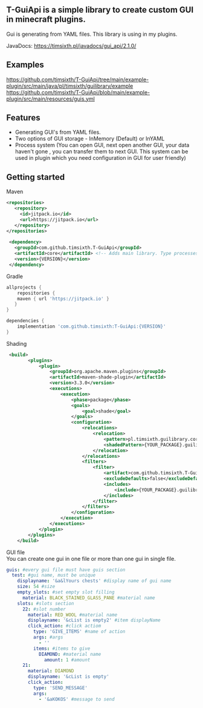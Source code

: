 ## T-GuiApi is a simple library to create custom GUI in minecraft plugins.

Gui is generating from YAML files.
This library is using in my plugins.

JavaDocs: https://timsixth.pl/javadocs/gui_api/2.1.0/

## Examples
https://github.com/timsixth/T-GuiApi/tree/main/example-plugin/src/main/java/pl/timsixth/guilibrary/example<br>
https://github.com/timsixth/T-GuiApi/blob/main/example-plugin/src/main/resources/guis.yml
## Features
* Generating GUI's from YAML files.
* Two options of GUI storage - InMemory (Default) or InYAML
* Process system (You can open GUI, next open another GUI, your data haven't gone , you can transfer them to next GUI. This system can be used in plugin which you need configuration in GUI for user friendly)

## Getting started

Maven
```xml
<repositories>
   <repository>
     <id>jitpack.io</id>
     <url>https://jitpack.io</url>
   </repository>
</repositories>
  
 <dependency>
   <groupId>com.github.timsixth.T-GuiApi</groupId>
   <artifactId>core</artifactId> <!-- Adds main library. Type processes to add processes to your plugin -->
   <version>{VERSION}</version>
 </dependency>
```

Gradle
```gradle
allprojects {
    repositories {
	maven { url 'https://jitpack.io' }
   }
}

dependencies {
    implementation 'com.github.timsixth:T-GuiApi:{VERSION}'
}
```

Shading
```xml
 <build>
        <plugins>
            <plugin>
                <groupId>org.apache.maven.plugins</groupId>
                <artifactId>maven-shade-plugin</artifactId>
                <version>3.3.0</version>
                <executions>
                    <execution>
                        <phase>package</phase>
                        <goals>
                            <goal>shade</goal>
                        </goals>
                        <configuration>
                            <relocations>
                                <relocation>
                                    <pattern>pl.timsixth.guilibrary.core</pattern>
                                    <shadedPattern>{YOUR_PACKAGE}.guilibrary.core</shadedPattern>
                                </relocation>
                            </relocations>
                            <filters>
                                <filter>
                                    <artifact>com.github.timsixth.T-GuiApi:core</artifact>
                                    <excludeDefaults>false</excludeDefaults>
                                    <includes>
                                        <include>{YOUR_PACKAGE}.guilibrary.core</include>
                                    </includes>
                                </filter>
                            </filters>
                        </configuration>
                    </execution>
                </executions>
            </plugin>
        </plugins>
    </build>
```

GUI file
<br>
You can create one gui in one file or more than one gui in single file.

```yaml
guis: #every gui file must have guis section
  test: #gui name, must be unique 
    displayname: '&a&lYours chests' #display name of gui name
    size: 54 #size
    empty_slots: #set empty slot filling 
      material: BLACK_STAINED_GLASS_PANE #material name
    slots: #slots section
      22: #slot number
        material: RED_WOOL #material name
        displayname: '&cList is empty2' #item displayName
        click_action: #click actiom
          type: 'GIVE_ITEMS' #name of action
          args: #args
            - ''
          items: #items to give 
            DIAMOND: #material name 
              amount: 1 #amount
      21:
        material: DIAMOND
        displayname: '&cList is empty'
        click_action:
          type: 'SEND_MESSAGE'
          args:
            - '&aKOKOS' #message to send
```
